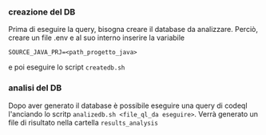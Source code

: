### creazione del DB

Prima di eseguire la query, bisogna creare il database da analizzare.
Perciò, creare un file .env e al suo interno inserire la variabile
```
SOURCE_JAVA_PRJ=<path_progetto_java>
```
e poi eseguire lo script `createdb.sh`

### analisi del DB

Dopo aver generato il database è possibile eseguire una query di codeql l'anciando lo scritp `analizedb.sh <file_ql_da eseguire>`.
Verrà generato un file di risultato nella cartella `results_analysis` 